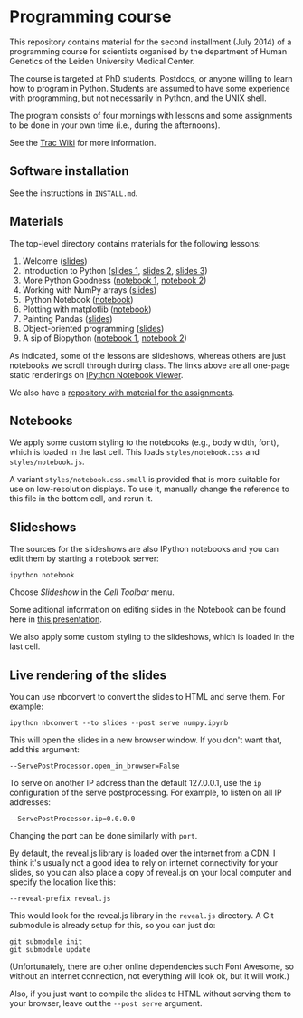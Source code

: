 Programming course
==================

This repository contains material for the second installment (July 2014) of a
programming course for scientists organised by the department of Human
Genetics of the Leiden University Medical Center.

The course is targeted at PhD students, Postdocs, or anyone willing to learn
how to program in Python. Students are assumed to have some experience with
programming, but not necessarily in Python, and the UNIX shell.

The program consists of four mornings with lessons and some assignments to
be done in your own time (i.e., during the afternoons).

See the
[Trac Wiki](https://humgenprojects.lumc.nl/trac/humgenprojects/wiki/ProgrammingCourse)
for more information.

Software installation
---------------------

See the instructions in `INSTALL.md`.


Materials
---------

The top-level directory contains materials for the following lessons:

1. Welcome ([slides][lesson_01])
2. Introduction to Python ([slides 1][lesson_02_01], [slides 2][lesson_02_02],
   [slides 3][lesson_02_03])
3. More Python Goodness ([notebook 1][lesson_03_01], [notebook 2][lesson_03_02])
4. Working with NumPy arrays ([slides][lesson_04])
5. IPython Notebook ([notebook][lesson_05])
6. Plotting with matplotlib ([notebook][lesson_06])
7. Painting Pandas ([slides][lesson_07])
8. Object-oriented programming ([slides][lesson_08])
9. A sip of Biopython ([notebook 1][lesson_09_01], [notebook 2][lesson_09_02])

[lesson_01]: http://nbviewer.ipython.org/urls/git.lumc.nl/courses/programming-course/raw/master/past_sessions/2014_july/01%20-%20Welcome.ipynb
[lesson_02_01]: http://nbviewer.ipython.org/urls/git.lumc.nl/humgen/programming-course/raw/master/02%20-%20Introduction%20to%20Python%20(1).ipynb
[lesson_02_02]: http://nbviewer.ipython.org/urls/git.lumc.nl/humgen/programming-course/raw/master/02%20-%20Introduction%20to%20Python%20(2).ipynb
[lesson_02_03]: http://nbviewer.ipython.org/urls/git.lumc.nl/humgen/programming-course/raw/master/02%20-%20Introduction%20to%20Python%20(3).ipynb
[lesson_03_01]: http://nbviewer.ipython.org/urls/git.lumc.nl/humgen/programming-course/raw/master/03%20-%20More%20Python%20goodness%20(1).ipynb
[lesson_03_02]: http://nbviewer.ipython.org/urls/git.lumc.nl/humgen/programming-course/raw/master/03%20-%20More%20Python%20goodness%20(2).ipynb
[lesson_04]: http://nbviewer.ipython.org/urls/git.lumc.nl/humgen/programming-course/raw/master/04%20-%20Working%20with%20NumPy%20arrays.ipynb
[lesson_05]: http://nbviewer.ipython.org/urls/git.lumc.nl/humgen/programming-course/raw/master/05%20-%20IPython%20Notebook.ipynb
[lesson_06]: http://nbviewer.ipython.org/urls/git.lumc.nl/humgen/programming-course/raw/master/06%20-%20Plotting%20with%20matplotlib.ipynb
[lesson_07]: http://nbviewer.ipython.org/urls/git.lumc.nl/humgen/programming-course/raw/master/07%20-%20Painting%20Pandas.ipynb
[lesson_08]: http://nbviewer.ipython.org/urls/git.lumc.nl/humgen/programming-course/raw/master/08%20-%20Object-oriented%20programming.ipynb
[lesson_09_01]: http://nbviewer.ipython.org/urls/git.lumc.nl/humgen/programming-course/raw/master/09%20-%20A%20sip%20of%20Biopython%20(1).ipynb
[lesson_09_02]: http://nbviewer.ipython.org/urls/git.lumc.nl/humgen/programming-course/raw/master/09%20-%20A%20sip%20of%20Biopython%20(2).ipynb

As indicated, some of the lessons are slideshows, whereas others are just
notebooks we scroll through during class. The links above are all one-page
static renderings on [IPython Notebook Viewer](http://nbviewer.ipython.org/).

We also have a
[repository with material for the assignments](https://git.lumc.nl/humgen/programming-course-assignments).


Notebooks
---------

We apply some custom styling to the notebooks (e.g., body width, font), which
is loaded in the last cell. This loads `styles/notebook.css` and
`styles/notebook.js`.

A variant `styles/notebook.css.small` is provided that is more suitable for
use on low-resolution displays. To use it, manually change the reference to
this file in the bottom cell, and rerun it.


Slideshows
----------

The sources for the slideshows are also IPython notebooks and you can edit
them by starting a notebook server:

    ipython notebook

Choose *Slideshow* in the *Cell Toolbar* menu.

Some aditional information on editing slides in the Notebook can be found
here in
[this presentation](http://www.slideviper.oquanta.info/tutorial/slideshow_tutorial_slides.html).

We also apply some custom styling to the slideshows, which is loaded in the
last cell.


Live rendering of the slides
----------------------------

You can use nbconvert to convert the slides to HTML and serve them. For
example:

    ipython nbconvert --to slides --post serve numpy.ipynb

This will open the slides in a new browser window. If you don't want that, add
this argument:

    --ServePostProcessor.open_in_browser=False

To serve on another IP address than the default 127.0.0.1, use the `ip`
configuration of the serve postprocessing. For example, to listen on all IP
addresses:

    --ServePostProcessor.ip=0.0.0.0

Changing the port can be done similarly with `port`.

By default, the reveal.js library is loaded over the internet from a CDN. I
think it's usually not a good idea to rely on internet connectivity for your
slides, so you can also place a copy of reveal.js on your local computer and
specify the location like this:

    --reveal-prefix reveal.js

This would look for the reveal.js library in the `reveal.js` directory. A Git
submodule is already setup for this, so you can just do:

    git submodule init
    git submodule update

(Unfortunately, there are other online dependencies such Font Awesome, so
without an internet connection, not everything will look ok, but it will
work.)

Also, if you just want to compile the slides to HTML without serving them to
your browser, leave out the `--post serve` argument.
